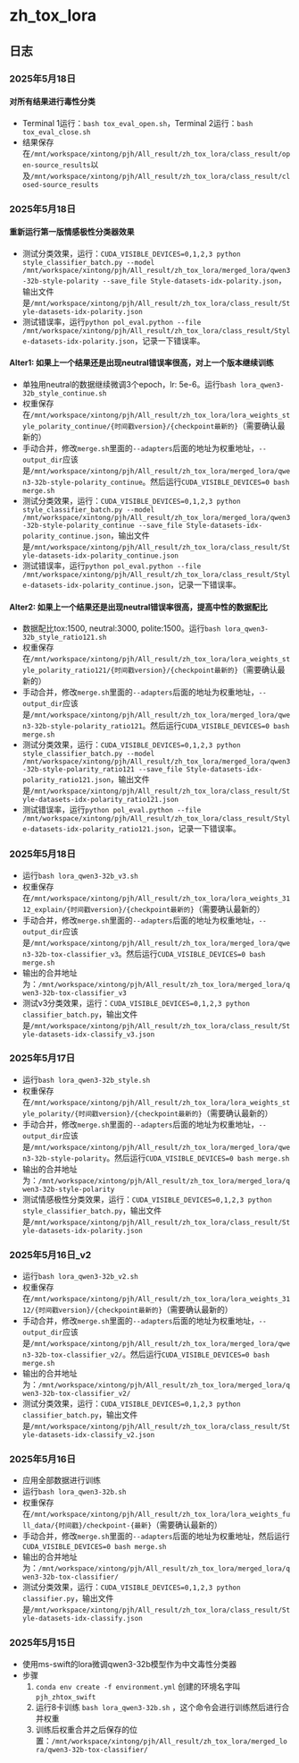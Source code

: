 # zh_tox_lora

## 日志
### 2025年5月18日
#### 对所有结果进行毒性分类
- Terminal 1运行：`bash tox_eval_open.sh`，Terminal 2运行：`bash tox_eval_close.sh`
- 结果保存在`/mnt/workspace/xintong/pjh/All_result/zh_tox_lora/class_result/open-source_results`以及`/mnt/workspace/xintong/pjh/All_result/zh_tox_lora/class_result/closed-source_results`

### 2025年5月18日
#### 重新运行第一版情感极性分类器效果
- 测试分类效果，运行：`CUDA_VISIBLE_DEVICES=0,1,2,3 python style_classifier_batch.py --model /mnt/workspace/xintong/pjh/All_result/zh_tox_lora/merged_lora/qwen3-32b-style-polarity --save_file Style-datasets-idx-polarity.json`，输出文件是`/mnt/workspace/xintong/pjh/All_result/zh_tox_lora/class_result/Style-datasets-idx-polarity.json`
- 测试错误率，运行`python pol_eval.python --file /mnt/workspace/xintong/pjh/All_result/zh_tox_lora/class_result/Style-datasets-idx-polarity.json`，记录一下错误率。

#### Alter1: 如果上一个结果还是出现neutral错误率很高，对上一个版本继续训练
- 单独用neutral的数据继续微调3个epoch，lr: 5e-6。运行`bash lora_qwen3-32b_style_continue.sh`
- 权重保存在`/mnt/workspace/xintong/pjh/All_result/zh_tox_lora/lora_weights_style_polarity_continue/{时间戳version}/{checkpoint最新的}`（需要确认最新的）
- 手动合并，修改`merge.sh`里面的`--adapters`后面的地址为权重地址，`--output_dir`应该是`/mnt/workspace/xintong/pjh/All_result/zh_tox_lora/merged_lora/qwen3-32b-style-polarity_continue`。然后运行`CUDA_VISIBLE_DEVICES=0 bash merge.sh`
- 测试分类效果，运行：`CUDA_VISIBLE_DEVICES=0,1,2,3 python style_classifier_batch.py --model /mnt/workspace/xintong/pjh/All_result/zh_tox_lora/merged_lora/qwen3-32b-style-polarity_continue --save_file Style-datasets-idx-polarity_continue.json`，输出文件是`/mnt/workspace/xintong/pjh/All_result/zh_tox_lora/class_result/Style-datasets-idx-polarity_continue.json`
- 测试错误率，运行`python pol_eval.python --file /mnt/workspace/xintong/pjh/All_result/zh_tox_lora/class_result/Style-datasets-idx-polarity_continue.json`，记录一下错误率。

#### Alter2: 如果上一个结果还是出现neutral错误率很高，提高中性的数据配比
- 数据配比tox:1500, neutral:3000, polite:1500。运行`bash lora_qwen3-32b_style_ratio121.sh`
- 权重保存在`/mnt/workspace/xintong/pjh/All_result/zh_tox_lora/lora_weights_style_polarity_ratio121/{时间戳version}/{checkpoint最新的}`（需要确认最新的）
- 手动合并，修改`merge.sh`里面的`--adapters`后面的地址为权重地址，`--output_dir`应该是`/mnt/workspace/xintong/pjh/All_result/zh_tox_lora/merged_lora/qwen3-32b-style-polarity_ratio121`。然后运行`CUDA_VISIBLE_DEVICES=0 bash merge.sh`
- 测试分类效果，运行：`CUDA_VISIBLE_DEVICES=0,1,2,3 python style_classifier_batch.py --model /mnt/workspace/xintong/pjh/All_result/zh_tox_lora/merged_lora/qwen3-32b-style-polarity_ratio121 --save_file Style-datasets-idx-polarity_ratio121.json`，输出文件是`/mnt/workspace/xintong/pjh/All_result/zh_tox_lora/class_result/Style-datasets-idx-polarity_ratio121.json`
- 测试错误率，运行`python pol_eval.python --file /mnt/workspace/xintong/pjh/All_result/zh_tox_lora/class_result/Style-datasets-idx-polarity_ratio121.json`，记录一下错误率。

### 2025年5月18日
- 运行`bash lora_qwen3-32b_v3.sh`
- 权重保存在`/mnt/workspace/xintong/pjh/All_result/zh_tox_lora/lora_weights_3112_explain/{时间戳version}/{checkpoint最新的}`（需要确认最新的）
- 手动合并，修改`merge.sh`里面的`--adapters`后面的地址为权重地址，`--output_dir`应该是`/mnt/workspace/xintong/pjh/All_result/zh_tox_lora/merged_lora/qwen3-32b-tox-classifier_v3`。然后运行`CUDA_VISIBLE_DEVICES=0 bash merge.sh`
- 输出的合并地址为：`/mnt/workspace/xintong/pjh/All_result/zh_tox_lora/merged_lora/qwen3-32b-tox-classifier_v3`
- 测试v3分类效果，运行：`CUDA_VISIBLE_DEVICES=0,1,2,3 python classifier_batch.py`，输出文件是`/mnt/workspace/xintong/pjh/All_result/zh_tox_lora/class_result/Style-datasets-idx-classify_v3.json`

### 2025年5月17日
- 运行`bash lora_qwen3-32b_style.sh`
- 权重保存在`/mnt/workspace/xintong/pjh/All_result/zh_tox_lora/lora_weights_style_polarity/{时间戳version}/{checkpoint最新的}`（需要确认最新的）
- 手动合并，修改`merge.sh`里面的`--adapters`后面的地址为权重地址，`--output_dir`应该是`/mnt/workspace/xintong/pjh/All_result/zh_tox_lora/merged_lora/qwen3-32b-style-polarity`。然后运行`CUDA_VISIBLE_DEVICES=0 bash merge.sh`
- 输出的合并地址为：`/mnt/workspace/xintong/pjh/All_result/zh_tox_lora/merged_lora/qwen3-32b-style-polarity`
- 测试情感极性分类效果，运行：`CUDA_VISIBLE_DEVICES=0,1,2,3 python style_classifier_batch.py`，输出文件是`/mnt/workspace/xintong/pjh/All_result/zh_tox_lora/class_result/Style-datasets-idx-polarity.json`

### 2025年5月16日_v2
- 运行`bash lora_qwen3-32b_v2.sh`
- 权重保存在`/mnt/workspace/xintong/pjh/All_result/zh_tox_lora/lora_weights_3112/{时间戳version}/{checkpoint最新的}`（需要确认最新的）
- 手动合并，修改`merge.sh`里面的`--adapters`后面的地址为权重地址，`--output_dir`应该是`/mnt/workspace/xintong/pjh/All_result/zh_tox_lora/merged_lora/qwen3-32b-tox-classifier_v2/`。然后运行`CUDA_VISIBLE_DEVICES=0 bash merge.sh`
- 输出的合并地址为：`/mnt/workspace/xintong/pjh/All_result/zh_tox_lora/merged_lora/qwen3-32b-tox-classifier_v2/`
- 测试分类效果，运行：`CUDA_VISIBLE_DEVICES=0,1,2,3 python classifier_batch.py`，输出文件是`/mnt/workspace/xintong/pjh/All_result/zh_tox_lora/class_result/Style-datasets-idx-classify_v2.json`

### 2025年5月16日
- 应用全部数据进行训练
- 运行`bash lora_qwen3-32b.sh`
- 权重保存在`/mnt/workspace/xintong/pjh/All_result/zh_tox_lora/lora_weights_full_data/{时间戳}/checkpoint-{最新}`（需要确认最新的）
- 手动合并，修改`merge.sh`里面的`--adapters`后面的地址为权重地址，然后运行`CUDA_VISIBLE_DEVICES=0 bash merge.sh`
- 输出的合并地址为：`/mnt/workspace/xintong/pjh/All_result/zh_tox_lora/merged_lora/qwen3-32b-tox-classifier/`
- 测试分类效果，运行：`CUDA_VISIBLE_DEVICES=0,1,2,3 python classifier.py`，输出文件是`/mnt/workspace/xintong/pjh/All_result/zh_tox_lora/class_result/Style-datasets-idx-classify.json`

### 2025年5月15日
- 使用ms-swift的lora微调qwen3-32b模型作为中文毒性分类器
- 步骤
    1. `conda env create -f environment.yml` 创建的环境名字叫`pjh_zhtox_swift`
    2. 运行8卡训练 `bash lora_qwen3-32b.sh` ，这个命令会进行训练然后进行合并权重
    3. 训练后权重合并之后保存的位置：`/mnt/workspace/xintong/pjh/All_result/zh_tox_lora/merged_lora/qwen3-32b-tox-classifier/`
